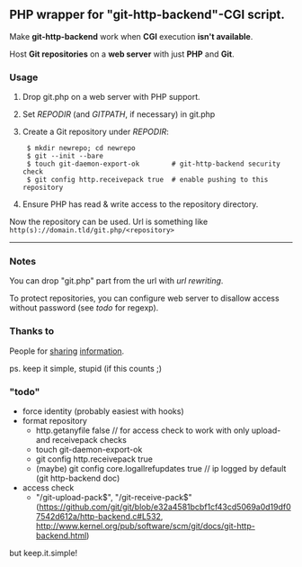 <!--
pgkiss is a very simple PHP wrapper for "git http-backend"-CGI script. It enables hosting of Git repositories on a web server with just PHP and Git available. Currently relies on web-server provided authentication if (or when) such is needed.
-->

## PHP wrapper for "git-http-backend"-CGI script.

Make **git-http-backend** work when **CGI** execution **isn't available**.

Host **Git repositories** on a **web server** with just **PHP** and **Git**.

### Usage
1. Drop git.php on a web server with PHP support.
2. Set *REPODIR* (and *GITPATH*, if necessary) in git.php
3. Create a Git repository under *REPODIR*:

        $ mkdir newrepo; cd newrepo
        $ git --init --bare
        $ touch git-daemon-export-ok        # git-http-backend security check
        $ git config http.receivepack true  # enable pushing to this repository

4. Ensure PHP has read & write access to the repository directory.

Now the repository can be used. Url is something like `http(s)://domain.tld/git.php/<repository>`

---

### Notes
You can drop "git.php" part from the url with *url rewriting*.

To protect repositories, you can configure web server to disallow access without password (see *todo* for regexp).

### Thanks to
People for [sharing][tnx1] [information][tnx2].

ps. keep it simple, stupid (if this counts ;)

[tnx1]: http://www.fun2code.de/articles/wrapping_perl_with_php/wrapping_perl_with_php.html
[tnx2]: https://github.com/frankusrs/PHP-CGI-Wrapper/blob/master/cgi_wrapper.php

### "todo"
- force identity (probably easiest with hooks)
- format repository
   - http.getanyfile false // for access check to work with only upload- and receivepack checks
   - touch git-daemon-export-ok
   - git config http.receivepack true
   - (maybe) git config core.logallrefupdates true // ip logged by default (git http-backend doc)
- access check
   - "/git-upload-pack$", "/git-receive-pack$"
     (https://github.com/git/git/blob/e32a4581bcbf1cf43cd5069a0d19df07542d612a/http-backend.c#L532,
      http://www.kernel.org/pub/software/scm/git/docs/git-http-backend.html)

but keep.it.simple!
